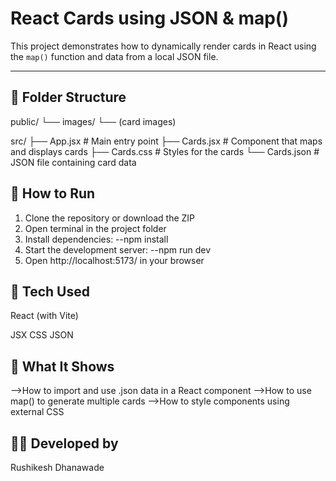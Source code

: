 # React Cards using JSON & map()

This project demonstrates how to dynamically render cards in React using the `map()` function and data from a local JSON file.

---

## 📁 Folder Structure

public/
└── images/
└── (card images)

src/
├── App.jsx # Main entry point
├── Cards.jsx # Component that maps and displays cards
├── Cards.css # Styles for the cards
└── Cards.json # JSON file containing card data


## 🚀 How to Run

1. Clone the repository or download the ZIP  
2. Open terminal in the project folder  
3. Install dependencies:
--npm install
4. Start the development server:
--npm run dev
5. Open http://localhost:5173/ in your browser

## 🔧 Tech Used
React (with Vite)

JSX
CSS
JSON

## 🧠 What It Shows
-->How to import and use .json data in a React component
-->How to use map() to generate multiple cards
-->How to style components using external CSS

## 👨‍💻 Developed by
Rushikesh Dhanawade 
